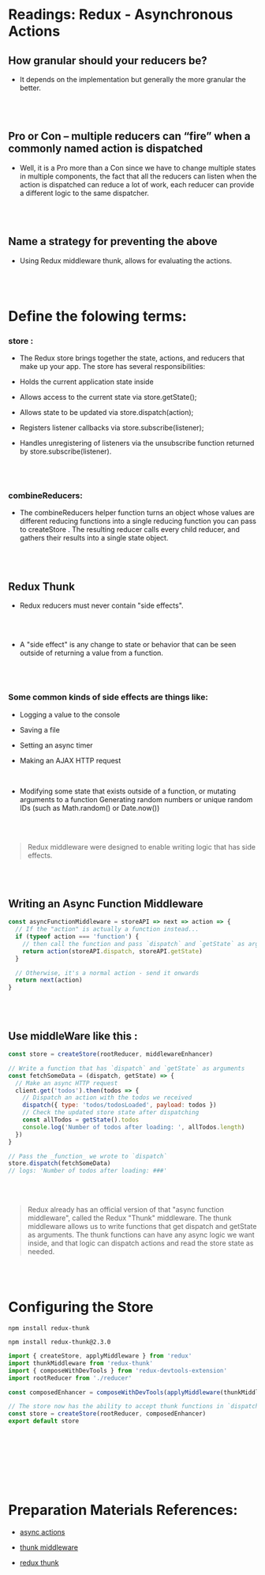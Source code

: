 # Readings: Redux - Asynchronous Actions


## How granular should your reducers be?
- It depends on the implementation but generally the more granular the better.

<br/>
<br/>

## Pro or Con – multiple reducers can “fire” when a commonly named action is dispatched
- Well, it is a Pro more than a Con since we have to change multiple states in multiple components, the fact that all the reducers can listen when the action is dispatched can reduce a lot of work, each reducer can provide a different logic to the same dispatcher.

<br/>
<br/>

## Name a strategy for preventing the above
- Using Redux middleware thunk, allows for evaluating the actions.

<br/>
<br/>

# Define the folowing terms: 
###  store :
-  The Redux store brings together the state, actions, and reducers that make up your app. The store has several responsibilities:

  - Holds the current application state inside
  - Allows access to the current state via store.getState();
  - Allows state to be updated via store.dispatch(action);
  - Registers listener callbacks via store.subscribe(listener);
  - Handles unregistering of listeners via the unsubscribe function returned by store.subscribe(listener).

<br/>
<br/>

### combineReducers: 
- The combineReducers helper function turns an object whose values are different reducing functions into a single reducing function you can pass to createStore . The resulting reducer calls every child reducer, and gathers their results into a single state object.

<br/>
<br/>

## Redux Thunk 
-  Redux reducers must never contain "side effects". 

<br/>
<br/>

- A "side effect" is any change to state or behavior that can be seen outside of returning a value from a function. 

<br/>
<br/>

### Some common kinds of side effects are things like:

- Logging a value to the console

- Saving a file

- Setting an async timer

- Making an AJAX HTTP request

<br/>

- Modifying some state that exists outside of a function, or mutating arguments to a function
Generating random numbers or unique random IDs (such as Math.random() or Date.now())

<br/>
<br/>



> Redux middleware were designed to enable writing logic that has side effects.

<br/>
<br/>



## Writing an Async Function Middleware

```js
const asyncFunctionMiddleware = storeAPI => next => action => {
  // If the "action" is actually a function instead...
  if (typeof action === 'function') {
    // then call the function and pass `dispatch` and `getState` as arguments
    return action(storeAPI.dispatch, storeAPI.getState)
  }

  // Otherwise, it's a normal action - send it onwards
  return next(action)
}
```
<br/>
<br/>

## Use middleWare like this :

```js
const store = createStore(rootReducer, middlewareEnhancer)

// Write a function that has `dispatch` and `getState` as arguments
const fetchSomeData = (dispatch, getState) => {
  // Make an async HTTP request
  client.get('todos').then(todos => {
    // Dispatch an action with the todos we received
    dispatch({ type: 'todos/todosLoaded', payload: todos })
    // Check the updated store state after dispatching
    const allTodos = getState().todos
    console.log('Number of todos after loading: ', allTodos.length)
  })
}

// Pass the _function_ we wrote to `dispatch`
store.dispatch(fetchSomeData)
// logs: 'Number of todos after loading: ###'
```

<br/>
<br/>

> Redux already has an official version of that "async function middleware", called the Redux "Thunk" middleware. The thunk middleware allows us to write functions that get dispatch and getState as arguments. The thunk functions can have any async logic we want inside, and that logic can dispatch actions and read the store state as needed.

<br/>
<br/>


# Configuring the Store

`npm install redux-thunk`

`npm install redux-thunk@2.3.0`

```js
import { createStore, applyMiddleware } from 'redux'
import thunkMiddleware from 'redux-thunk'
import { composeWithDevTools } from 'redux-devtools-extension'
import rootReducer from './reducer'

const composedEnhancer = composeWithDevTools(applyMiddleware(thunkMiddleware))

// The store now has the ability to accept thunk functions in `dispatch`
const store = createStore(rootReducer, composedEnhancer)
export default store
```
<br/>
<br/>
<br/>
<br/>


<br/>
<br/>


































# Preparation Materials References: 
- [async actions](https://redux.js.org/advanced/asyncactions)

- [thunk middleware](https://github.com/reduxjs/redux-thunk)

- [redux thunk](https://alligator.io/redux/redux-thunk/)



